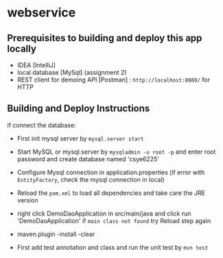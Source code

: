 # webservice


## Prerequisites to building and deploy this app locally
- IDEA [IntelliJ]
- local database [MySql] (assignment 2)
- REST client for demoing API [Postman] : `http://localhost:8080/` for HTTP
  
## Building and Deploy Instructions
if connect the database:
- First init mysql server by `mysql.server start` 
- Start MySQL or mysql.server by `mysqladmin -u root -p` and enter root password
and create database named 'csye6225'
- Configure Mysql connection in application.properties
  (if error with `EntityFactory`, check the mysql connection in local)

- Reload the `pom.xml` to load all dependencies and take care the JRE version
- right click DemoDaoApplication in src/main/java and click run 'DemoDaoApplication'
    if `main class not found`  try Reload step again


- maven.plugin  -install -clear
- First add test annotation and class and run the unit test by `mvn test` 